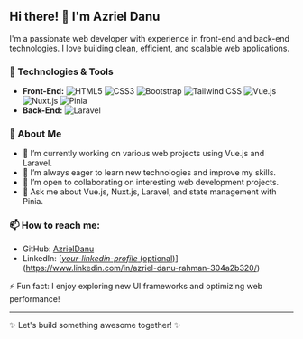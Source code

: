 ## Hi there! 👋 I'm Azriel Danu

I'm a passionate web developer with experience in front-end and back-end technologies. I love building clean, efficient, and scalable web applications. 

### 🚀 Technologies & Tools

- **Front-End:** ![HTML5](https://img.shields.io/badge/-HTML5-E34F26?style=flat&logo=html5&logoColor=white) ![CSS3](https://img.shields.io/badge/-CSS3-1572B6?style=flat&logo=css3&logoColor=white) ![Bootstrap](https://img.shields.io/badge/-Bootstrap-7952B3?style=flat&logo=bootstrap&logoColor=white) ![Tailwind CSS](https://img.shields.io/badge/-Tailwind%20CSS-38B2AC?style=flat&logo=tailwind-css&logoColor=white) ![Vue.js](https://img.shields.io/badge/-Vue.js-4FC08D?style=flat&logo=vue.js&logoColor=white) ![Nuxt.js](https://img.shields.io/badge/-Nuxt.js-00C58E?style=flat&logo=nuxt.js&logoColor=white) ![Pinia](https://img.shields.io/badge/-Pinia-FFD859?style=flat&logo=pinia&logoColor=black)
- **Back-End:** ![Laravel](https://img.shields.io/badge/-Laravel-FF2D20?style=flat&logo=laravel&logoColor=white)

### 📌 About Me
- 🔭 I’m currently working on various web projects using Vue.js and Laravel.
- 🌱 I’m always eager to learn new technologies and improve my skills.
- 👯 I’m open to collaborating on interesting web development projects.
- 💬 Ask me about Vue.js, Nuxt.js, Laravel, and state management with Pinia.

### 📫 How to reach me:
- GitHub: [AzrielDanu](https://github.com/AzrielDanu)
- LinkedIn: [[*your-linkedin-profile* (optional)](https://www.linkedin.com/in/azriel-danu-rahman-304a2b320/)](https://www.linkedin.com/in/azriel-danu-rahman-304a2b320/)

⚡ Fun fact: I enjoy exploring new UI frameworks and optimizing web performance!

---
✨ Let's build something awesome together! ✨

